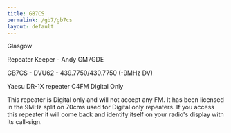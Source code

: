 ```yaml
---
title: GB7CS
permalink: /gb7/gb7cs
layout: default
---
```


Glasgow

Repeater Keeper - Andy GM7GDE

GB7CS - DVU62 - 439.7750/430.7750 (-9MHz DV)

Yaesu DR-1X repeater C4FM Digital Only

This repeater is Digital only and will not accept any FM. It has been licensed in the 9MHz split on 70cms used for Digital only repeaters.
If you access this repeater it will come back and identify itself on your radio's display with its call-sign.
